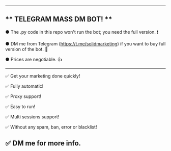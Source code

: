 
---------------------------------------------------------------------------------------------------------------
** TELEGRAM MASS DM BOT! **
---------------------------------------------------------------------------------------------------------------

● The .py code in this repo won't run the bot; you need the full version. ❗

● DM me from Telegram (https://t.me/solidmarketing) if you want to buy full version of the bot. 💬

● Prices are negotiable. 👍

---------------------------------------------------------------------------------------------------------------
✅ Get your marketing done quickly!

✅ Fully automatic!

✅ Proxy support!

✅ Easy to run!

✅ Multi sessions support!

✅ Without any spam, ban, error or blacklist!

✅ DM me for more info.
---------------------------------------------------------------------------------------------------------------

